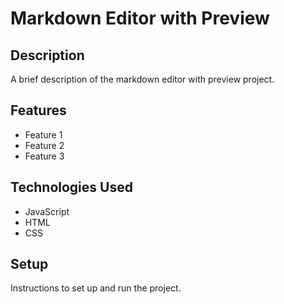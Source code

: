 # Markdown Editor with Preview

## Description

A brief description of the markdown editor with preview project.

## Features

- Feature 1
- Feature 2
- Feature 3

## Technologies Used

- JavaScript
- HTML
- CSS

## Setup

Instructions to set up and run the project.
